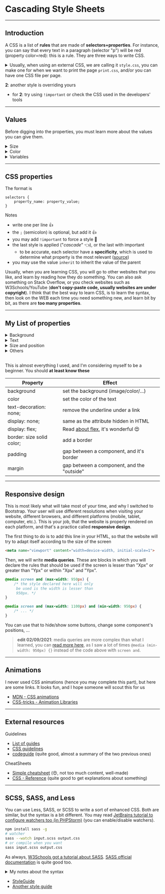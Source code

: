 # Cascading Style Sheets

<hr class="sr">

## Introduction

A CSS is a list of **rules** that are made of **selectors+properties**. For instance, you can say that every text in a paragraph (selector "p") will be red (property color=red): this is a rule. They are three ways to write CSS.

<details>
<summary>
Usually, when using an external CSS, we are calling it <code>style.css</code>, you can make one for when we want to print the page <code>print.css</code>, and/or you can have one CSS file per page.
</summary>

```css
@charset "utf-8"; /* optional */

/* a comment */
p {
  color:red;
  background: yellow;
}
```
</details>

**2**: another style is overriding yours

* for **2**: try using `!important` or check the CSS used in the developers' tools

<hr class="sr">

## Values

Before digging into the properties, you must learn more about the values you can give them.

<details class="details-border">
<summary>Size</summary>
<br>

* a value (`0` is the only one that should not have a unit)
* a value with a unit (`1px`, ...). The most used unit is **px** (default, pixels), but you may check **rem**, **pc**, or **vh**.
* a percent such as `100%`
* an expression resulting in a value `calc(100% - 15px)`

A lot of properties will usually take 4 values `t r b l` (respectively top-right-bottom-left). You can either use `property-top: value` (to only set the top) or a shortcut

* `padding: ALL;` (t=r=b=l=ALL)
* `padding: Y X;` (t=b=Y, r=l=X)
* `padding: U V W;` (t=l=U, r=V, b=W)
</details>

<details class="details-border">
<summary>Color</summary>
<br>

You can use

* a name (`red`, `yellow`, etc.)
* the RGB function (ex: `rgb(r, g, b)` such as `rgb(255, 0, 0)` for red)
* the RGBA function (ex: `rgba(r, g, b, a)`, with alpha the transparency)
* the HEX code (ex: `#dd4411` or `#d41`)
</details>

<details class="details-border">
<summary>Variables</summary>
<br>

You may create variables (to store colors, sizes, etc.).

<pre><code class="language-css"
>/* declare */
:root { 
  --name: value;
}
/* use */
p { 
  color: var(--name);
}</code></pre>
</details>

<hr class="sl">

## CSS properties

The format is 

<pre><code class="language-css"
>selectors {
    property_name: property_value;
}</code></pre>

Notes

* write one per line 👍
* the `;` (semicolon) is optional, but add it 👍
* you may add `!important` to force a style 🤔
* the last style is applied ("*cascade*" 👈), or the last with important
  * to be accurate, each selector have a **specificity**, which is used to determine what property is the most relevant ([source](https://developer.mozilla.org/en-US/docs/Web/CSS/Specificity))
* you may use the value `inherit` to inherit the value of the parent

Usually, when you are learning CSS, you will go to other websites that you like, and learn by reading how they do something. You can also ask something on Stack Overflow, or you check websites such as W3Schools/YouTube (**don't copy-paste code, usually websites are under copyright**). I think that the best way to learn CSS, is to learn the syntax, then look on the WEB each time you need something new, and learn bit by bit, as there are **too many properties**.

<hr class="sr">

## My List of properties

<details>
<summary>Background</summary>

<pre><code class="language-css"
>div {
    background: yellow; /** change background **/
    background: rgb(255,0,0); /** change background **/
    background: rgba(255,0,0, 0.8); /** change background with alpha=transparency **/
    background: #dd4441; /** use a hexadecimal code **/
    background: url("..."); /** url is a path or a real url **/
    /* if it's an image, you can play with it */
    background-size: 100% 100%;
    background-size: auto;
    background-size: cover;
    background-repeat: repeat;
}</code>
</pre>
</details>

<details>
<summary>Text</summary>

<pre><code class="language-css"
>div {
    color: red; /* working like background */
    font-size: 15px; /* font size */
    font-family: "Open Sans", sans-serif; /* change font-family, try using
     "Open Sans" then ... until the last one. In case of something no-specific
     link "sans-serif" than any font passing the requirement is used. */
    font-weight: 400; /* font weight, you could also write bold, ligh,
     lighter, ... */
    line-height: 50px;

    text-align: justify; /* center, left, right, ... */
    text-decoration: underline #dd4441; /* add underline */
    text-decoration: none; /* remove underline */
}</code>
</pre>
</details>

<details>
<summary>Size and position</summary>

<pre><code class="language-css"
>div {
    width: 5px; /* width */
    height: 5px; /* height */

    display: block; /* display value. You can use none to hide something */

    position: absolute; /* relative, fixed */
    top: 0; /* try to set a position */ 
    left: 0;
    right: 0;
    border: 0;
    z-index: 1; /* if two div at the same pos,
    who is on top ? the one with the highest z index */

    margin: auto;
    padding: 15px; /* all */
    padding: 15px 5px; /* top=bottom=15, left=right=5 */
    padding: 15px 5px 15px 5px; /* top, right, bottom, left */
    padding-bottom: 15px; /* manually */

    /* so convenient to center a div */
    justify-content: center;
    align-self: center;
    align-items: center;
    /* or you may have to look around flex box*/
    display: flex;
    /* or maybe you would like */
    float: left;
    float: right;
}</code>
</pre>
</details>

<details>
<summary>Others</summary>

<pre><code class="language-css"
>div {
    border: 1px solid #202735; /* add border, size=1px, type=solid and black */
    border-radius: 4px; /* border radius, round some button for instance */
    
    cursor: pointer; /* change cursor to "click"=pointer cursor */
    outline: none; /* for button, outline shown on focus */

    /** content is too big and the size is not enough,
    how should we handle the overflow?
     */
    overflow:hidden; /* hide */
    overflow:auto; /* show a scroll bar */

    list-style-type: none; /* change list style 😅 */
}</code>
</pre>
</details>
<br>

This is almost everything I used, and I'm considering myself to be a beginner. You should **at least know these**

|Property|Effect|
|----|----|
|background| set the background (image/color/...)|
|color| set the color of the text|
|text-decoration: none;|remove the underline under a link|
|display: none;| same as the attribute hidden in HTML|
|display: flex;| Read [about flex](https://www.w3schools.com/csS/css3_flexbox.asp), it's wonderful 😍 |
|border: size solid color;| add a border |
|padding|gap between a component, and it's border| 
|margin|gap between a component, and the "outside"|

<hr class="sl">

## Responsive design

This is most likely what will take most of your time, and why I switched to Bootstrap. Your user will use different resolutions when visiting your website, different browsers, and different platforms (mobile, tablet, computer, etc.). This is your job, that the website is properly rendered on each platform, and that's a practice called **responsive design**.

The first thing to do is to add this line in your HTML, so that the website will try to adapt itself according to the size of the screen

```html
<meta name="viewport" content="width=device-width, initial-scale=1">
```

Then, we will write **media queries**. These are blocks in which you will declare the rules that should be used if the screen is lesser than "Xpx" or greater than "Ypx" or within "Xpx" and "Ypx".

```css
@media screen and (max-width: 950px) {
    /* the style declared here will only
     be used is the width is lesser than
     950px. */
}

@media screen and (max-width: 1100px) and (min-width: 950px) {
    /* ... */
}
```

You can use that to hide/show some buttons, change some component's positions, ...

> **edit 02/09/2021**: media queries are more complex than what I learned, you can [read more here](https://www.bitdegree.org/learn/media-css#media-types), as I saw a lot of times `@media (min-width: 950px) {}` instead of the code above with `screen and`.

<hr class="sr">

## Animations

I never used CSS animations (hence you may complete this part), but here are some links. It looks fun, and I hope someone will scout this for us

* [MDN - CSS animations](https://developer.mozilla.org/fr/docs/Web/CSS/CSS_Animations/Using_CSS_animations)
* [CSS-tricks - Animation Libraries](https://css-tricks.com/css-animation-libraries/)

<hr class="sl">

## External resources

Guidelines

* [List of guides](https://css-tricks.com/css-style-guides/)
* [CSS guidelines](https://cssguidelin.es/#css-selectors)
* [codeguide](https://codeguide.co/#css-syntax) (quite good, almost a summary of the two previous ones)

CheatSheets

* [Simple cheatsheet](https://devhints.io/css) (😍, not too much content, well-made)
* [CSS - Reference](https://cssreference.io/) (quite good to get explanations about something)

<hr class="sl">

## SCSS, SASS, and Less

You can use Less, SASS, or SCSS to write a sort of enhanced CSS. Both are similar, but the syntax is a bit different. You may read [JetBrains tutorial to configure watchers too (in PHPStorm)](https://www.jetbrains.com/help/phpstorm/transpiling-sass-less-and-scss-to-css.html#ws_sass_less_scss_syntax_highlighting) (you can enable/disable watchers).

```bash
npm install sass -g 
# watcher
sass --watch input.scss output.css
# or compile when you want
sass input.scss output.css
```

As always, [W3Schools got a tutorial about SASS](https://www.w3schools.com/sass/default.php). [SASS official documentation](https://sass-lang.com/guide) is quite good too.

<details class="details-border">
<summary>My notes about the syntax</summary>
<br>

<table class="table table-bordered table-striped border-dark">
<tr>
<td><b>Variables</b></td>
<td>

```scss
$name: #d41;
p { color: $name; }
```
</td>
</tr>

<tr>
<td><b>Inheritance</b></td>
<td>

```scss
p { }
p.red { @extend p; }
```
</td>
</tr>

<tr>
<td><b>Nested tags</b></td>
<td>

```scss
p { 
  color: #d41;
  span { color: #fc3; }
  &:hover { color: #0a53be; }
  :hover { color: #0a53be; }
}
```
</td>
</tr>

<tr>
<td><b>Mixin</b> (functions)</td>
<td>

```scss
@mixin some-mixin {}
.button { @include some-mixin; }

@mixin padding-x ($value) { padding-left: $value; padding-right: $value; }
.button { @include padding-x(1rem); }

// you can also declare rules inside a mixing
// or variables, or give default value to arguments
@mixin some-mixin2 ($val: 0px) {}

// you can call it anywhere
@include theme("dark", ...);
```
</td>
</tr>
<tr>
<td><b>Statements</b></td>
<td>

```scss
@if $value == something {} @else if /* ... */ {} @else {}
//ternary: if($value == something, 'if_true', 'if_false')
@each $i in value1, value1  { .#{i} {} }
// 12 included (=>through)
@for $i from 0 through 12 {}
@while $i <= 12 { $i: $i + 1; }
```
</td>
</tr>

<tr>
<td><b>Functions</b></td>
<td>

```scss
// mix 50% of color 1 and 100-50% of color2
mix(color1, color2, 50%)
lighten(color, 50%)
darken(color, 50%)
opacity(color, 0.5)
```
</td>
</tr>
<tr>
<td><b>Breaking into files</b></td>
<td>You can split a SCSS into files=modules, the modules are starting with a <code>_module.scss</code>. Then, in the main file, use

<pre class="language-scss"><code>@import 'module'</code></pre> (or @use)
</td>
</tr>

</table>
</details>

* [StyleGuide](https://www.toptal.com/css/sass-mixins-keep-your-stylesheets-dry)
* [Another style guide](https://www.toptal.com/front-end/sass-style-guide-a-sass-tutorial-on-how-to-write-better-css-code)